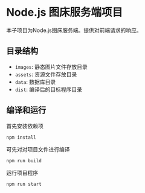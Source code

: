 # Node.js 图床服务端项目

本子项目为Node.js图床服务端。提供对前端请求的响应。

## 目录结构

+ `images`: 静态图片文件存放目录
+ `assets`: 资源文件存放目录
+ `data`: 数据库目录
+ `dist`: 编译后的目标程序目录

## 编译和运行

首先安装依赖项
```
npm install
```

可先对对项目文件进行编译
```bash
npm run build
```

运行项目程序
```bash
npm run start
```